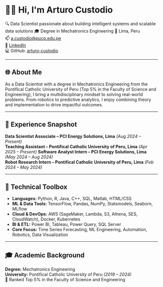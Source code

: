 # 👨‍🔬 Hi, I'm Arturo Custodio

🔍 Data Scientist passionate about building intelligent systems and scalable data solutions
🎓 Degree in Mechatronics Engineering
📌 Lima, Peru  
📫 a.custodio@pucp.edu.pe  
🔗 [LinkedIn](https://linkedin.com/in/arturo-custodio)  
💻 GitHub: [arturo-custodio](https://github.com/arturo-custodio)

---

## 🌐 About Me

As a Data Scientist with a degree in Mechatronics Engineering from the Pontifical Catholic University of Peru (Top 5% in the Faculty of Science and Engineering), I bring a multidisciplinary mindset to solving real-world problems. From robotics to predictive analytics, I enjoy combining theory and implementation to drive impactful outcomes.

---

## 🌟 Experience Snapshot

**Data Scientist Associate – PCI Energy Solutions, Lima** *(Aug 2024 – Present)*  
**Teaching Assistant – Pontifical Catholic University of Peru, Lima** *(Apr 2025 – Present)*
**Software Analyst Intern – PCI Energy Solutions, Lima** *(May 2024 – Aug 2024)*  
**Robot Research Intern – Pontifical Catholic University of Peru, Lima** *(Feb 2024 – May 2024)*  

---

## 🧰 Technical Toolbox

- **Languages:** Python, R, Java, C++, SQL, Matlab, HTML/CSS  
- **ML & Data Tools:** TensorFlow, Pandas, NumPy, Statsmodels, Seaborn, MLflow  
- **Cloud & DevOps:** AWS (SageMaker, Lambda, S3, Athena, SES, CloudWatch), Docker, Kubernetes  
- **BI & ETL:** Power BI, Tableau, Power Query, SQL Server  
- **Core Focus:** Time Series Forecasting, ML Engineering, Automation, Robotics, Data Visualization

---

## 🎓 Academic Background

**Degree:** Mechatronics Engineering  
**University:** Pontifical Catholic University of Peru *(2019 – 2024)*  
🏅 Ranked Top 5% in the Faculty of Science and Engineering
